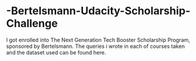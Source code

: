 # -Bertelsmann-Udacity-Scholarship-Challenge

I got enrolled into The Next Generation Tech Booster Scholarship Program, sponsored by Bertelsmann.
The queries i wrote in each of courses taken and the dataset used can be found here.
